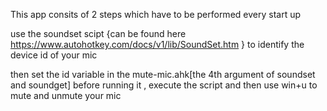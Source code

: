 This app consits of 2 steps which have to be performed every start up

use the soundset scipt {can be found here https://www.autohotkey.com/docs/v1/lib/SoundSet.htm  }
to identify the device id of your mic

then set the id variable in the mute-mic.ahk[the 4th argument of soundset and soundget] before running it ,
execute the script and then use win+u to mute and unmute your mic
